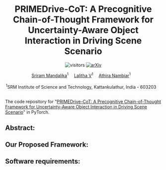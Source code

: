 <div align="center">
  <div>
  <h1>PRIMEDrive-CoT: A Precognitive Chain-of-Thought Framework for Uncertainty-Aware Object Interaction in Driving Scene Scenario</h1> 

![visitors](https://visitor-badge.laobi.icu/badge?page_id=srirammandalika.Precognition-CVPR_2025&left_color=green&right_color=red) [![arXiv](https://img.shields.io/badge/arXiv-2408.04482-b31b1b?logo=arxiv&style=flat-square)]()

  </div>

</div>

<div align="center">

<div>
  <a href='https://srirammandalika.github.io/' target='_blank'>Sriram Mandalika</a><sup>1</sup>&emsp;
  <a href='https://www.linkedin.com/in/lalithav14/' target='_blank'>Lalitha V</a><sup>1</sup>&emsp;  
  <a href='https://www.srmist.edu.in/faculty/dr-athira-m-nambiar/' target='_blank'>Athira Nambiar</a><sup>1</sup>&emsp;

</div>
<div> <br>
<sup>1</sup>SRM Institute of Science and Technology, Kattankulathur, India - 603203&emsp;


<!--     <a href='' target='_blank'>Enzo Tartaglione</a><sup>1</sup>&emsp;
    <a href='' target='_blank'>Stéphane Lathuilière </a><sup>1</sup> -->


<!-- <sup>2</sup>University of Trento, Italy&emsp; -->
</div>
</div>

<br>

The code repository for "[PRIMEDrive-CoT: A Precognitive Chain-of-Thought Framework for Uncertainty-Aware Object Interaction in Driving Scene Scenario]()" in PyTorch.

## Abstract:


## Our Proposed Framework:


## Software requirements:
